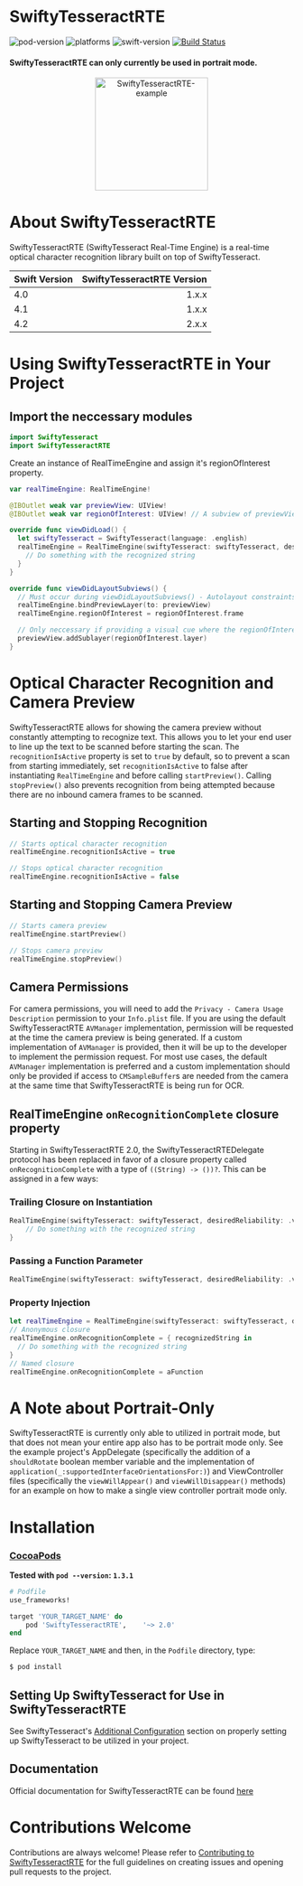 # SwiftyTesseractRTE
![pod-version](https://img.shields.io/cocoapods/v/SwiftyTesseractRTE.svg) ![platforms](https://img.shields.io/badge/Platform-iOS%2010.0%20%2B-lightgrey.svg) ![swift-version](https://img.shields.io/badge/Swift-4.2-orange.svg) [![Build Status](https://travis-ci.org/SwiftyTesseract/SwiftyTesseractRTE.svg?branch=master)](https://travis-ci.org/SwiftyTesseract/SwiftyTesseractRTE)

#### SwiftyTesseractRTE can only currently be used in portrait mode.

<p align="center">
<img alt="SwiftyTesseractRTE-example" src=https://goo.gl/5rZU6V width="200px" />
</p>

# About SwiftyTesseractRTE
SwiftyTesseractRTE (SwiftyTesseract Real-Time Engine) is a real-time optical character recognition library built on top of SwiftyTesseract.

|Swift Version|SwiftyTesseractRTE Version|
|:-------------|--------------------------:|
|4.0|1.x.x|
|4.1|1.x.x|
|4.2|2.x.x|

# Using SwiftyTesseractRTE in Your Project
## Import the neccessary modules
```swift
import SwiftyTesseract
import SwiftyTesseractRTE
```

Create an instance of RealTimeEngine and assign it's regionOfInterest property. 
```swift
var realTimeEngine: RealTimeEngine!

@IBOutlet weak var previewView: UIView!
@IBOutlet weak var regionOfInterest: UIView! // A subview of previewView

override func viewDidLoad() {
  let swiftyTesseract = SwiftyTesseract(language: .english)
  realTimeEngine = RealTimeEngine(swiftyTesseract: swiftyTesseract, desiredReliability: .verifiable) { recognizedString in
    // Do something with the recognized string
  }
}

override func viewDidLayoutSubviews() {
  // Must occur during viewDidLayoutSubviews() - Autolayout constraints are not set in viewDidLoad()
  realTimeEngine.bindPreviewLayer(to: previewView)
  realTimeEngine.regionOfInterest = regionOfInterest.frame

  // Only neccessary if providing a visual cue where the regionOfInterest is to your end user
  previewView.addSublayer(regionOfInterest.layer)
}

```

# Optical Character Recognition and Camera Preview
SwiftyTesseractRTE allows for showing the camera preview without constantly attempting to recognize text. This allows you to let your end user to line up the text to be scanned before starting the scan. The `recognitionIsActive` property is set to `true` by default, so to prevent a scan from starting immediately, set `recognitionIsActive` to false after instantiating `RealTimeEngine` and before calling `startPreview()`. Calling `stopPreview()` also prevents recognition from being attempted because there are no inbound camera frames to be scanned.

## Starting and Stopping Recognition
```swift
// Starts optical character recognition
realTimeEngine.recognitionIsActive = true

// Stops optical character recognition
realTimeEngine.recognitionIsActive = false
```

## Starting and Stopping Camera Preview
```swift
// Starts camera preview
realTimeEngine.startPreview()

// Stops camera preview
realTimeEngine.stopPreview()
```

## Camera Permissions
For camera permissions, you will need to add the `Privacy - Camera Usage Description` permission to your `Info.plist` file. If you are using the default SwiftyTesseractRTE `AVManager` implementation, permission will be requested at the time the camera preview is being generated. If a custom implementation of `AVManager` is provided, then it will be up to the developer to implement the permission request. For most use cases, the default `AVManager` implementation is preferred and a custom implementation should only be provided if access to `CMSampleBuffer`s are needed from the camera at the same time that SwiftyTesseractRTE is being run for OCR.

## RealTimeEngine `onRecognitionComplete` closure property
Starting in SwiftyTesseractRTE 2.0, the SwiftyTesseractRTEDelegate protocol has been replaced in favor of a closure property called `onRecognitionComplete` with a type of `((String) -> ())?`. This can be assigned in a few ways:
### Trailing Closure on Instantiation
```swift
RealTimeEngine(swiftyTesseract: swiftyTesseract, desiredReliability: .verifiable) { recognizedString in
    // Do something with the recognized string
}
```
### Passing a Function Parameter
```swift
RealTimeEngine(swiftyTesseract: swiftyTesseract, desiredReliability: .verifiable, onRecognitionComplete: aFunction)
```
### Property Injection
```swift
let realTimeEngine = RealTimeEngine(swiftyTesseract: swiftyTesseract, desiredReliability: .verifiable)
// Anonymous closure
realTimeEngine.onRecognitionComplete = { recognizedString in 
  // Do something with the recognized string
}
// Named closure
realTimeEngine.onRecognitionComplete = aFunction
```

# A Note about Portrait-Only
SwiftyTesseractRTE is currently only able to utilized in portrait mode, but that does not mean your entire app also has to be portrait mode only. See the example project's AppDelegate (specifically the addition of a `shouldRotate` boolean member variable and the implementation of `application(_:supportedInterfaceOrientationsFor:)`) and ViewController files (specifically the `viewWillAppear()` and `viewWillDisappear()` methods) for an example on how to make a single view controller portrait mode only. 

# Installation
### [CocoaPods](https://guides.cocoapods.org/using/using-cocoapods.html)

**Tested with `pod --version`: `1.3.1`**

```ruby
# Podfile
use_frameworks!

target 'YOUR_TARGET_NAME' do
    pod 'SwiftyTesseractRTE',    '~> 2.0'
end
```

Replace `YOUR_TARGET_NAME` and then, in the `Podfile` directory, type:

```bash
$ pod install
```

## Setting Up SwiftyTesseract for Use in SwiftyTesseractRTE
See SwiftyTesseract's [Additional Configuration](https://github.com/SwiftyTesseract/SwiftyTesseract/blob/master/Readme.md#additional-configuration) section on properly setting up SwiftyTesseract to be utilized in your project.

## Documentation
Official documentation for SwiftyTesseractRTE can be found [here](https://swiftytesseract.github.io/SwiftyTesseractRTE/)

# Contributions Welcome
Contributions are always welcome! Please refer to [Contributing to SwiftyTesseractRTE](https://github.com/SwiftyTesseract/SwiftyTesseractRTE/blob/master/Contributions.md) for the full guidelines on creating issues and opening pull requests to the project.
